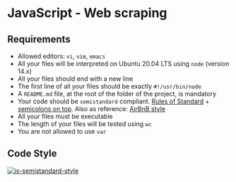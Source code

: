 # JavaScript - Web scraping

## Requirements

- Allowed editors: `vi`, `vim`, `emacs`
- All your files will be interpreted on Ubuntu 20.04 LTS using `node` (version 14.x)
- All your files should end with a new line
- The first line of all your files should be exactly `#!/usr/bin/node`
- A `README.md` file, at the root of the folder of the project, is mandatory
- Your code should be `semistandard` compliant. [Rules of Standard](<[url](https://standardjs.com/rules.html)>) + [semicolons on top](<[url](https://github.com/standard/semistandard)>). Also as reference: [AirBnB style](<[url](https://github.com/airbnb/javascript)>)
- All your files must be executable
- The length of your files will be tested using `wc`
- You are not allowed to use `var`

## Code Style

[![js-semistandard-style](https://raw.githubusercontent.com/standard/semistandard/master/badge.svg)](https://github.com/standard/semistandard)
